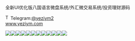 全新UI优化版八国语言微盘系统/外汇微交易系统/投资理财源码<p dir="auto"><a target="_blank" rel="noopener noreferrer nofollow" href="https://camo.githubusercontent.com/d614d90677fbc2e34c7c62ebc68c82379d87a57c4beaf05af65fec7ba6b72e36/68747470733a2f2f63646e2d69636f6e732d706e672e666c617469636f6e2e636f6d2f3531322f323131312f323131313634362e706e67"><img src="https://camo.githubusercontent.com/d614d90677fbc2e34c7c62ebc68c82379d87a57c4beaf05af65fec7ba6b72e36/68747470733a2f2f63646e2d69636f6e732d706e672e666c617469636f6e2e636f6d2f3531322f323131312f323131313634362e706e67" alt="Telegram Icon" style="width: 16px; max-width: 100%;" data-canonical-src="https://cdn-icons-png.flaticon.com/512/2111/2111646.png"></a>Telegram:<a href="https://t.me/yeziym2" rel="nofollow">@yeziym2</a><br><a href="https://www.yeziym.com/">www.yeziym.com</a></p><img src="https://github.com/yeziym/RF4KBIxdCi/blob/main/auE0r.png"><img src="https://github.com/yeziym/RF4KBIxdCi/blob/main/FWZg9.png"><img src="https://github.com/yeziym/RF4KBIxdCi/blob/main/6ybiY.png"><img src="https://github.com/yeziym/RF4KBIxdCi/blob/main/GnkK4.png"><img src="https://github.com/yeziym/RF4KBIxdCi/blob/main/mRvag.png"><img src="https://github.com/yeziym/RF4KBIxdCi/blob/main/nWv0O.png"><img src="https://github.com/yeziym/RF4KBIxdCi/blob/main/BDsBy.png"><img src="https://github.com/yeziym/RF4KBIxdCi/blob/main/auZvR.png"><img src="https://github.com/yeziym/RF4KBIxdCi/blob/main/XyJAe.png"><img src="https://github.com/yeziym/RF4KBIxdCi/blob/main/eIzg1.png"><img src="https://github.com/yeziym/RF4KBIxdCi/blob/main/kxppo.png"><img src="https://github.com/yeziym/RF4KBIxdCi/blob/main/OTY6v.png">